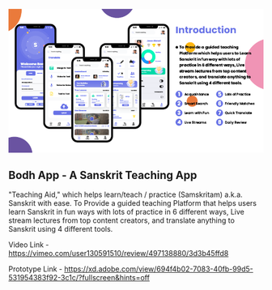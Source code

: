 ![alt text](https://github.com/Pratham208/Bodh-App/blob/main/assets/main.png)

## Bodh App - A Sanskrit Teaching App

"Teaching Aid," which helps learn/teach / practice (Samskritam) a.k.a. Sanskrit with ease. To Provide a guided teaching Platform that helps users learn Sanskrit in fun ways with lots of practice in 6 different ways, Live stream lectures from top content creators, and translate anything to Sanskrit using 4 different tools. 

Video Link - https://vimeo.com/user130591510/review/497138880/3d3b45ffd8

Prototype Link - https://xd.adobe.com/view/694f4b02-7083-40fb-99d5-531954383f92-3c1c/?fullscreen&hints=off

